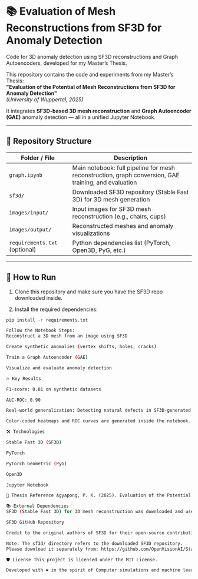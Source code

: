 # 📚 Evaluation of Mesh Reconstructions from SF3D for Anomaly Detection

Code for 3D anomaly detection using SF3D reconstructions and Graph Autoencoders, developed for my Master’s Thesis.

This repository contains the code and experiments from my Master’s Thesis:  
**"Evaluation of the Potential of Mesh Reconstructions from SF3D for Anomaly Detection"**  
*(University of Wuppertal, 2025)*

It integrates **SF3D-based 3D mesh reconstruction** and **Graph Autoencoder (GAE)** anomaly detection — all in a unified Jupyter Notebook.

---

## 📂 Repository Structure

| Folder / File            | Description |
|---------------------------|-------------|
| `graph.ipynb`             | Main notebook: full pipeline for mesh reconstruction, graph conversion, GAE training, and evaluation |
| `sf3d/`                   | Downloaded SF3D repository (Stable Fast 3D) for 3D mesh generation |
| `images/input/`           | Input images for SF3D mesh reconstruction (e.g., chairs, cups) |
| `images/output/`          | Reconstructed meshes and anomaly visualizations |
| `requirements.txt` (optional) | Python dependencies list (PyTorch, Open3D, PyG, etc.) |

---

## 🚀 How to Run

1. Clone this repository and make sure you have the SF3D repo downloaded inside.

2. Install the required dependencies:

```bash
pip install -r requirements.txt

Follow the Notebook Steps:
Reconstruct a 3D mesh from an image using SF3D

Create synthetic anomalies (vertex shifts, holes, cracks)

Train a Graph Autoencoder (GAE)

Visualize and evaluate anomaly detection

🔥 Key Results

F1-score: 0.81 on synthetic datasets

AUC-ROC: 0.90

Real-world generalization: Detecting natural defects in SF3D-generated meshes

Color-coded heatmaps and ROC curves are generated inside the notebook.

🛠️ Technologies

Stable Fast 3D (SF3D)

PyTorch

PyTorch Geometric (PyG)

Open3D

Jupyter Notebook

🧠 Thesis Reference Agyapong, P. K. (2025). Evaluation of the Potential of Mesh Reconstructions from SF3D for Anomaly Detection. Master of Science Thesis, University of Wuppertal.

📚 External Dependencies
SF3D (Stable Fast 3D) for 3D mesh reconstruction was downloaded and used under its original license.

SF3D GitHub Repository

Credit to the original authors of SF3D for their open-source contribution.

Note: The sf3d/ directory refers to the downloaded SF3D repository.
Please download it separately from: https://github.com/OpenVisionAI/Stable-Fast-3D

🛡️ License This project is licensed under the MIT License.

Developed with ❤️ in the spirit of Computer simulations and machine learning research.
